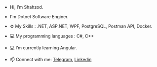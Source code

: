 - Hi, I’m Shahzod.
- I'm Dotnet Software Enginer.

- ⚙️ My Skills :  .NET, ASP.NET, WPF, PostgreSQL, Postman API, Docker.
- 💻 My programming languages : C#, C++
- 💻 I’m currently learning Angular.
- 📫 Connect with me: <a href="https://t.me/shahzodochilov">Telegram</a>, <a href="https://www.linkedin.com/in/shahzodochilov">Linkedin</a>
